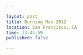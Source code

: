 ```yaml
---

layout: post
title: Burning Man 2012
location: San Francisco, CA
time: 13:45:59
published: false

---
```

